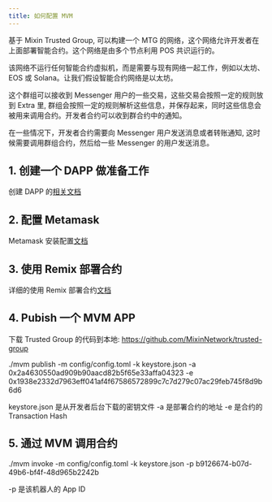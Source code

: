 ```yaml
---
title: 如何配置 MVM
---
```


基于 Mixin Trusted Group, 可以构建一个 MTG 的网络，这个网络允许开发者在上面部署智能合约。这个网络是由多个节点利用 POS 共识运行的。

该网络不运行任何智能合约虚拟机，而是需要与现有网络一起工作，例如以太坊、EOS 或 Solana。让我们假设智能合约网络是以太坊。

这个群组可以接收到 Messenger 用户的一些交易，这些交易会按照一定的规则放到 Extra 里, 群组会按照一定的规则解析这些信息，并保存起来，同时这些信息会被用来调用合约。开发者合约可以收到群合约中的通知。

在一些情况下，开发者合约需要向 Messenger 用户发送消息或者转账通知, 这时候需要调用群组合约，然后给一些 Messenger 的用户发送消息。

## 1. 创建一个 DAPP 做准备工作

创建 DAPP 的[相关文档](/zh-CN/docs/dapp/getting-started/create-dapp)

## 2. 配置 Metamask

Metamask 安装配置[文档](/zh-CN/docs/mainnet/mvm/metamask)

## 3. 使用 Remix 部署合约

详细的使用 Remix 部署合约[文档](/zh-CN/docs/mainnet/mvm/remix)

## 4. Pubish 一个 MVM APP

下载 Trusted Group 的代码到本地: https://github.com/MixinNetwork/trusted-group

./mvm publish -m config/config.toml -k keystore.json -a 0x2a4630550ad909b90aacd82b5f65e33affa04323 -e 0x1938e2332d7963eff041af4f67586572899c7c7d279c07ac29feb745f8d9b6d6

keystore.json 是从开发者后台下载的密钥文件
-a 是部署合约的地址
-e 是合约的 Transaction Hash

## 5. 通过 MVM 调用合约

./mvm invoke -m config/config.toml -k keystore.json -p b9126674-b07d-49b6-bf4f-48d965b2242b

-p 是该机器人的 App ID

